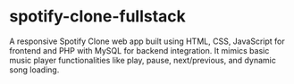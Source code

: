 # spotify-clone-fullstack
A responsive Spotify Clone web app built using HTML, CSS, JavaScript for frontend and PHP with MySQL for backend integration. It mimics basic music player functionalities like play, pause, next/previous, and dynamic song loading.
